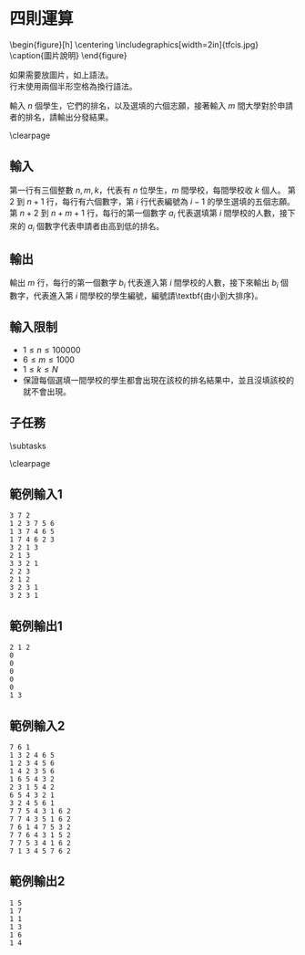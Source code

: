 # 四則運算

\begin{figure}[h]
\centering
\includegraphics[width=2in]{tfcis.jpg}
\caption{圖片說明}
\end{figure}

如果需要放圖片，如上語法。  
行末使用兩個半形空格為換行語法。  

輸入 $n$ 個學生，它們的排名，以及選填的六個志願，接著輸入 $m$ 間大學對於申請者的排名，請輸出分發結果。  

\clearpage

## 輸入
第一行有三個整數 $n, m, k$，代表有 $n$ 位學生，$m$ 間學校，每間學校收 $k$ 個人。
第 $2$ 到 $n+1$ 行，每行有六個數字，第 $i$ 行代表編號為 $i-1$ 的學生選填的五個志願。
第 $n+2$ 到 $n+m+1$ 行，每行的第一個數字 $a_i$ 代表選填第 $i$ 間學校的人數，接下來的 $a_i$ 個數字代表申請者由高到低的排名。

## 輸出
輸出 $m$ 行，每行的第一個數字 $b_i$ 代表進入第 $i$ 間學校的人數，接下來輸出 $b_i$ 個數字，代表進入第 $i$ 間學校的學生編號，編號請\textbf{由小到大排序}。

## 輸入限制
 - $1 \leq n \leq 100000$
 - $6 \leq m \leq 1000$
 - $1 \leq k \leq N$
 - 保證每個選填一間學校的學生都會出現在該校的排名結果中，並且沒填該校的就不會出現。

## 子任務
\subtasks

\clearpage

## 範例輸入1
```
3 7 2
1 2 3 7 5 6
1 3 7 4 6 5
1 7 4 6 2 3
3 2 1 3
2 1 3
3 3 2 1
2 2 3
2 1 2
3 2 3 1
3 2 3 1
```

## 範例輸出1
```
2 1 2
0
0
0
0
0
1 3
```

## 範例輸入2
```
7 6 1
1 3 2 4 6 5
1 2 3 4 5 6
1 4 2 3 5 6
1 6 5 4 3 2
2 3 1 5 4 2
6 5 4 3 2 1
3 2 4 5 6 1
7 7 5 4 3 1 6 2
7 7 4 3 5 1 6 2
7 6 1 4 7 5 3 2
7 7 6 4 3 1 5 2
7 7 5 3 4 1 6 2
7 1 3 4 5 7 6 2
```

## 範例輸出2
```
1 5
1 7
1 1
1 3
1 6
1 4
```